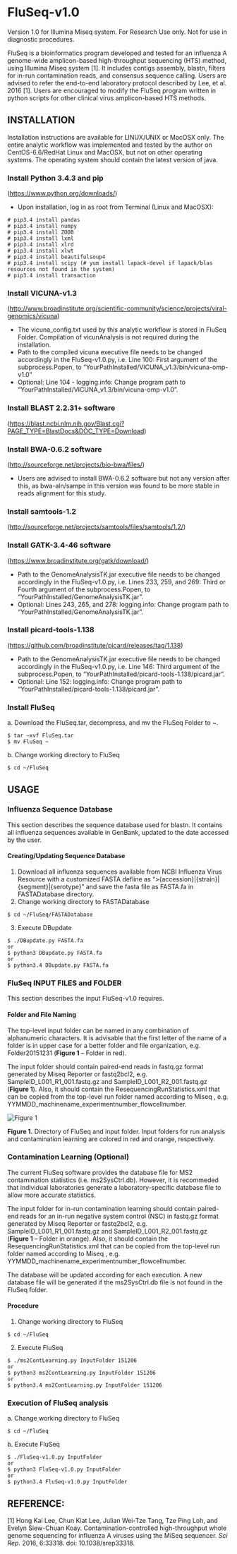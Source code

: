 # FluSeq-v1.0

Version 1.0 for Illumina Miseq system.
For Research Use only. Not for use in diagnostic procedures.

FluSeq is a bioinformatics program developed and tested for an influenza A genome-wide amplicon-based high-throughput sequencing (HTS) method, using Illumina Miseq system [1]. It includes contigs assembly, blastn, filters for in-run contamination reads, and consensus sequence calling. Users are advised to refer the end-to-end laboratory protocol described by Lee, et al. 2016 [1]. Users are encouraged to modify the FluSeq program written in python scripts for other clinical virus amplicon-based HTS methods.

## INSTALLATION

Installation instructions are available for LINUX/UNIX or MacOSX only. The entire analytic workflow was implemented and tested by the author on CentOS-6.6/RedHat Linux and MacOSX, but not on other operating systems. The operating system should contain the latest version of java.
	
### Install Python 3.4.3 and pip 
(https://www.python.org/downloads/)
- Upon installation, log in as root from Terminal (Linux and MacOSX): 
```
# pip3.4 install pandas
# pip3.4 install numpy
# pip3.4 install ZODB
# pip3.4 install lxml 
# pip3.4 install xlrd
# pip3.4 install xlwt
# pip3.4 install beautifulsoup4
# pip3.4 install scipy (# yum install lapack-devel if lapack/blas resources not found in the system)
# pip3.4 install transaction
```

###	Install VICUNA-v1.3 
(http://www.broadinstitute.org/scientific-community/science/projects/viral-genomics/vicuna) 
- The vicuna_config.txt used by this analytic workflow is stored in FluSeq Folder. Compilation of vicunAnalysis is not required during the installation. 
- Path to the compiled vicuna executive file needs to be changed accordingly in the FluSeq-v1.0.py, i.e. Line 100: First argument of the  subprocess.Popen, to “YourPathInstalled/VICUNA_v1.3/bin/vicuna-omp-v1.0”
- Optional: Line 104 - logging.info: Change program path to “YourPathInstalled/VICUNA_v1.3/bin/vicuna-omp-v1.0”.

### Install BLAST 2.2.31+ software 
(https://blast.ncbi.nlm.nih.gov/Blast.cgi?PAGE_TYPE=BlastDocs&DOC_TYPE=Download)

### Install BWA-0.6.2 software 
(http://sourceforge.net/projects/bio-bwa/files/)
- Users are advised to install BWA-0.6.2 software but not any version after this, as bwa-aln/sampe in this version was found to be more stable in reads alignment for this study.

### Install samtools-1.2 
(http://sourceforge.net/projects/samtools/files/samtools/1.2/)

### Install GATK-3.4-46 software
(https://www.broadinstitute.org/gatk/download/)
- Path to the GenomeAnalysisTK.jar executive file needs to be changed accordingly in the FluSeq-v1.0.py, i.e. Lines 233, 259,  and 269: Third or Fourth argument of the  subprocess.Popen, to “YourPathInstalled/GenomeAnalysisTK.jar”.
- Optional: Lines 243, 265,  and 278: logging.info: Change program path to “YourPathInstalled/GenomeAnalysisTK.jar”.

### Install picard-tools-1.138 
(https://github.com/broadinstitute/picard/releases/tag/1.138)
- Path to the GenomeAnalysisTK.jar executive file needs to be changed accordingly in the FluSeq-v1.0.py, i.e. Line 146: Third argument of the  subprocess.Popen, to “YourPathInstalled/picard-tools-1.138/picard.jar”.
- Optional: Line 152: logging.info: Change program path to “YourPathInstalled/picard-tools-1.138/picard.jar”.

### Install FluSeq
a.	Download the FluSeq.tar, decompress, and mv the FluSeq Folder to ~.
```
$ tar –xvf FluSeq.tar
$ mv FluSeq ~ 
```
b.	Change working directory to FluSeq 
```
$ cd ~/FluSeq
```	

## USAGE

### Influenza Sequence Database 
This section describes the sequence database used for blastn. It contains all influenza sequences available in GenBank, updated to the date accessed by the user.

#### Creating/Updating Sequence Database	
1.	Download all influenza sequences available from NCBI Influenza Virus Resource with a customized FASTA defline as “>{accession}|{strain}|{segment}|{serotype}” and save the fasta file as FASTA.fa in FASTADatabase directory.
2.	Change working directory to FASTADatabase
```
$ cd ~/FluSeq/FASTADatabase
```
3.	Execute DBupdate
```
$ ./DBupdate.py FASTA.fa
or
$ python3 DBupdate.py FASTA.fa
or
$ python3.4 DBupdate.py FASTA.fa
```

### FluSeq INPUT FILES and FOLDER
This section describes the input FluSeq-v1.0 requires.

#### Folder and File Naming
The top-level input folder can be named in any combination of alphanumeric characters. It is advisable that the first letter of the name of a folder is in upper case for a better folder and file organization, e.g. Folder20151231 (**Figure 1** – Folder in red).

The input folder should contain paired-end reads in fastq.gz format generated by Miseq Reporter or fastq2bcl2, e.g. SampleID_L001_R1_001.fastq.gz and SampleID_L001_R2_001.fastq.gz (**Figure 1**). Also, it should contain the ResequencingRunStatistics.xml that can be copied from the top-level run folder named according to Miseq <ExperimentName>, e.g. YYMMDD_machinename_experimentnumber_flowcellnumber.

![Figure 1](https://cloud.githubusercontent.com/assets/13162113/13169042/5dc99350-d71d-11e5-9561-8402acce20e0.png)

**Figure 1.** Directory of FluSeq and input folder. Input folders for run analysis and contamination learning are colored in red and orange, respectively.

### Contamination Learning (Optional)

The current FluSeq software provides the database file for MS2 contamination statistics (i.e. ms2SysCtrl.db). However, it is recommeded that individual laboratories generate a laboratory-specific database file to allow more accurate statistics. 

The input folder for in-run contamination learning should contain paired-end reads for an in-run negative system control (NSC) in fastq.gz format generated by Miseq Reporter or fastq2bcl2, e.g. SampleID_L001_R1_001.fastq.gz and SampleID_L001_R2_001.fastq.gz (**Figure 1** – Folder in orange). Also, it should contain the ResequencingRunStatistics.xml that can be copied from the top-level run folder named according to Miseq <ExperimentName>, e.g. YYMMDD_machinename_experimentnumber_flowcellnumber. 

The database will be updated according for each execution. A new database file will be generated if the ms2SysCtrl.db file is not found in the FluSeq folder.

#### Procedure
1.	Change working directory to FluSeq 
```
$ cd ~/FluSeq
```
2.	Execute FluSeq
```
$ ./ms2ContLearning.py InputFolder 151206
or
$ python3 ms2ContLearning.py InputFolder 151206
or
$ python3.4 ms2ContLearning.py InputFolder 151206
```

### Execution of FluSeq analysis
a.	Change working directory to FluSeq 
```
$ cd ~/FluSeq
```
b.	Execute FluSeq
```
$ ./FluSeq-v1.0.py InputFolder
or
$ python3 FluSeq-v1.0.py InputFolder
or
$ python3.4 FluSeq-v1.0.py InputFolder
```


## REFERENCE:

[1] Hong Kai Lee, Chun Kiat Lee, Julian Wei-Tze Tang, Tze Ping Loh, and Evelyn Siew-Chuan Koay. Contamination-controlled high-throughput whole genome sequencing for influenza A viruses using the MiSeq sequencer. *Sci Rep.* 2016, 6:33318. doi: 10.1038/srep33318.

